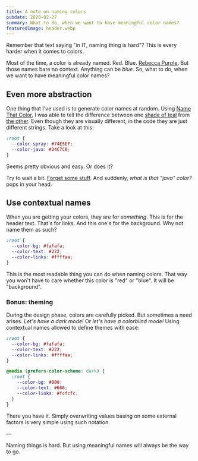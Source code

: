```yaml
---
title: A note on naming colors
pubdate: 2020-02-27
summary: What to do, when we want to have meaningful color names?
featuredImage: header.webp
---
```


Remember that text saying "in IT, naming thing is hard"? This is every harder when it comes to colors.

Most of the time, a color is already named. Red. Blue. [Rebecca Purple][1]. But those names bare no context. Anything can be _blue_. So, what to do, when we want to have meaningful color names?

## Even more abstraction

One thing that I've used is to generate color names at random. Using [Name That Color][2], I was able to tell the difference between one [shade of teal][3] from [the other][4]. Even though they are visually different, in the code they are just different strings. Take a look at this:

```css
:root {
  --color-spray: #74E5EF;
  --color-java: #24C7C0;
}
```

Seems pretty obvious and easy. Or does it?

Try to wait a bit. [Forget some stuff][5]. And suddenly, _what is that "java" color?_ pops in your head.

## Use contextual names

When you are getting your colors, they are for _something_. This is for the header text. That's for links. And this one's for the background. Why not name them as such?

```css
:root {
  --color-bg: #fafafa;
  --color-text: #222;
  --color-links: #ffffaa;
}
```

This is the most readable thing you can do when naming colors. That way you won't have to care whether this color is "red" or "blue". It will be "background".

### Bonus: theming

During the design phase, colors are carefully picked. But sometimes a need arises. _Let's have a dark mode!_ Or _let's have a colorblind mode!_ Using contextual names allowed to define themes with ease:

```css
:root {
  --color-bg: #fafafa;
  --color-text: #222;
  --color-links: #ffffaa;
}

@media (prefers-color-scheme: dark) {
  :root {
    --color-bg: #000;
    --color-text: #666;
    --color-links: #fcfcfc;
  }
}
```

There you have it. Simply overwriting values basing on some external factors is very simple using such notation.

—

Naming things is hard. But using meaningful names will always be the way to go.

[1]:	http://www.colors.commutercreative.com/rebeccapurple/
[2]:	http://chir.ag/projects/name-that-color/#6195ED
[3]:	https://www.colourlovers.com/color/74E5EF/Flowering_Flow
[4]:	https://www.colourlovers.com/color/24C7C0/buy_tramadol_online
[5]:	/writings/2020-02-10-dont-forget-to-forget-your-code